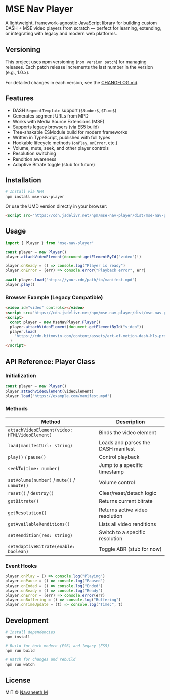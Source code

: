 # MSE Nav Player

A lightweight, framework-agnostic JavaScript library for building custom DASH + MSE video players from scratch — perfect for learning, extending, or integrating with legacy and modern web platforms.

## Versioning

This project uses npm versioning (`npm version patch`) for managing releases. Each patch release increments the last number in the version (e.g., 1.0.x).

For detailed changes in each version, see the [CHANGELOG.md](https://github.com/nvaneethm/mse-nav-player/blob/master/CHANGELOG.md).

## Features

- DASH `SegmentTemplate` support (`$Number$`, `$Time$`)
- Generates segment URLs from MPD
- Works with Media Source Extensions (MSE)
- Supports legacy browsers (via ES5 build)
- Tree-shakable ESModule build for modern frameworks
- Written in TypeScript, published with full types
- Hookable lifecycle methods (`onPlay`, `onError`, etc.)
- Volume, mute, seek, and other player controls
- Resolution switching
- Rendition awareness
- Adaptive Bitrate toggle (stub for future)

## Installation

```bash
# Install via NPM
npm install mse-nav-player
```

Or use the UMD version directly in your browser:

```html
<script src="https://cdn.jsdelivr.net/npm/mse-nav-player/dist/mse-nav-player.es5.js"></script>
```

## Usage

```ts
import { Player } from "mse-nav-player"

const player = new Player()
player.attachVideoElement(document.getElementById("video")!)

player.onReady = () => console.log("Player is ready")
player.onError = (err) => console.error("Playback error", err)

await player.load("https://your.cdn/path/to/manifest.mpd")
player.play()
```

### Browser Example (Legacy Compatible)

```html
<video id="video" controls></video>
<script src="https://cdn.jsdelivr.net/npm/mse-nav-player/dist/mse-nav-player.es5.js"></script>
<script>
  const player = new MseNavPlayer.Player()
  player.attachVideoElement(document.getElementById("video"))
  player.load(
    "https://cdn.bitmovin.com/content/assets/art-of-motion-dash-hls-progressive/mpds/f08e80da-bf1d-4e3d-8899-f0f6155f6efa.mpd"
  )
</script>
```

## API Reference: Player Class

### Initialization

```ts
const player = new Player()
player.attachVideoElement(videoElement)
player.load("https://example.com/manifest.mpd")
```

### Methods

| Method                                        | Description                        |
| --------------------------------------------- | ---------------------------------- |
| `attachVideoElement(video: HTMLVideoElement)` | Binds the video element            |
| `load(manifestUrl: string)`                   | Loads and parses the DASH manifest |
| `play()` / `pause()`                          | Control playback                   |
| `seekTo(time: number)`                        | Jump to a specific timestamp       |
| `setVolume(number)` / `mute()` / `unmute()`   | Volume control                     |
| `reset()` / `destroy()`                       | Clear/reset/detach logic           |
| `getBitrate()`                                | Returns current bitrate            |
| `getResolution()`                             | Returns active video resolution    |
| `getAvailableRenditions()`                    | Lists all video renditions         |
| `setRendition(res: string)`                   | Switch to a specific resolution    |
| `setAdaptiveBitrate(enable: boolean)`         | Toggle ABR (stub for now)          |

### Event Hooks

```ts
player.onPlay = () => console.log("Playing")
player.onPause = () => console.log("Paused")
player.onEnded = () => console.log("Ended")
player.onReady = () => console.log("Ready")
player.onError = (err) => console.error(err)
player.onBuffering = () => console.log("Buffering")
player.onTimeUpdate = (t) => console.log("Time:", t)
```

## Development

```bash
# Install dependencies
npm install

# Build for both modern (ES6) and legacy (ES5)
npm run build

# Watch for changes and rebuild
npm run watch
```

## License

MIT © [Navaneeth M](https://github.com/nvaneethm)
